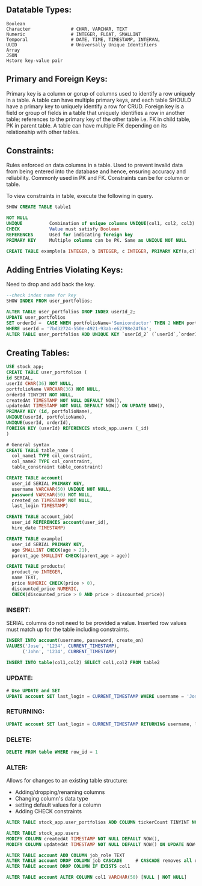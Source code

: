 ## Datatable Types:
```
Boolean
Character               # CHAR, VARCHAR, TEXT
Numeric                 # INTEGER, FLOAT, SMALLINT
Temporal                # DATE, TIME, TIMESTAMP, INTERVAL
UUID                    # Universally Unique Identifiers
Array
JSON
Hstore key-value pair
```
## Primary and Foreign Keys:
Primary key is a column or gorup of columns used to identify a row uniquely in a table. A table can have multiple primary keys, and each table SHOULD have a primary key to uniquely identify a row for CRUD. Foreign key is a field or group of fields in a table that uniquely identifies a row in another table; references to the primary key of the other table i.e. FK in child table, PK in parent table. A table can have multiple FK depending on its relationship with other tables.

## Constraints:
Rules enforced on data columns in a table. Used to prevent invalid data from being entered into the database and hence, ensuring accuracy and reliability.
Commonly used in PK and FK. Constraints can be for column or table.

To view constraints in table, execute the following in query.
```sql
SHOW CREATE TABLE table1
```

```sql
NOT NULL
UNIQUE          Combination of unique columns UNIQUE(col1, col2, col3)
CHECK           Value must satisfy Boolean
REFERENCES      Used for indicating foreign key
PRIMARY KEY     Multiple columns can be PK. Same as UNIQUE NOT NULL

CREATE TABLE example(a INTEGER, b INTEGER, c INTEGER, PRIMARY KEY(a,c))
```

## Adding Entries Violating Keys:
Need to drop and add back the key.

```sql
--check index name for key
SHOW INDEX FROM user_portfolios;

ALTER TABLE user_portfolios DROP INDEX userId_2;
UPDATE user_portfolios 
SET orderId =  CASE WHEN portfolioName='Semiconductor' THEN 2 WHEN portfolioName='Automobile' THEN 1 ELSE orderId END
WHERE userId = '7bd32724-550e-4921-93ab-e62798e24f6a';
ALTER TABLE user_portfolios ADD UNIQUE KEY `userId_2` (`userId`,`orderId`);
```


## Creating Tables:
```sql
USE stock_app;
CREATE TABLE user_portfolios (
id SERIAL,
userId CHAR(36) NOT NULL,
portfolioName VARCHAR(36) NOT NULL,
orderId TINYINT NOT NULL,
createdAt TIMESTAMP NOT NULL DEFAULT NOW(),
updatedAt TIMESTAMP NOT NULL DEFAULT NOW() ON UPDATE NOW(),
PRIMARY KEY (id, portfolioName),
UNIQUE(userId, portfolioName),
UNIQUE(userId, orderId),
FOREIGN KEY (userId) REFERENCES stock_app.users (_id)
)

# General syntax
CREATE TABLE table_name (
  col_name1 TYPE col_constraint,
  col_name2 TYPE col_constraint,
  table_constraint table_constraint)

CREATE TABLE account(
  user_id SERIAL PRIMARY KEY,
  username VARCHAR(50) UNIQUE NOT NULL,
  password VARCHAR(50) NOT NULL,
  created_on TIMESTAMP NOT NULL,
  last_login TIMESTAMP)

CREATE TABLE account_job(
  user_id REFERENCES account(user_id),
  hire_date TIMESTAMP)

CREATE TABLE example(
  user_id SERIAL PRIMARY KEY,
  age SMALLINT CHECK(age > 21),
  parent_age SMALLINT CHECK(parent_age > age))

CREATE TABLE products(
  product_no INTEGER,
  name TEXT,
  price NUMERIC CHECK(price > 0),
  discounted_price NUMERIC,
  CHECK(discounted_price > 0 AND price > discounted_price))

```
### INSERT:
SERIAL columns do not need to be provided a value. Inserted row values must match up for the table including constraints. 
```sql
INSERT INTO account(username, passwword, create_on)
VALUES('Jose', '1234', CURRENT_TIMESTAMP),
      ('John', '1234', CURRENT_TIMESTAMP)
      
INSERT INTO table(col1,col2) SELECT col1,col2 FROM table2
```
### UPDATE:
```sql
# Use UPDATE and SET
UPDATE account SET last_login = CURRENT_TIMESTAMP WHERE username = 'Jose'
```
### RETURNING:
```sql
UPDATE account SET last_login = CURRENT_TIMESTAMP RETURNING username, last_login
```
### DELETE:
```sql
DELETE FROM table WHERE row_id = 1
```
### ALTER:
Allows for changes to an existing table structure:
- Adding/dropping/renaming columns
- Changing column's data type
- setting default values for a column
- Adding CHECK constraints

```sql
ALTER TABLE stock_app.user_portfolios ADD COLUMN tickerCount TINYINT NOT NULL AFTER portfolioName

ALTER TABLE stock_app.users 
MODIFY COLUMN createdAt TIMESTAMP NOT NULL DEFAULT NOW(),
MODIFY COLUMN updatedAt TIMESTAMP NOT NULL DEFAULT NOW() ON UPDATE NOW()

ALTER TABLE account ADD COLUMN job_role TEXT
ALTER TABLE account DROP COLUMN job CASCADE     # CASCADE removes all dependencies
ALTER TABLE account DROP COLUMN IF EXISTS col1

ALTER TABLE account ALTER COLUMN col1 VARCHAR(50) [NULL | NOT NULL]
```






